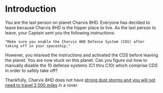 Introduction
========

You are the last person on planet Charvis 8HD. Everyone has decided to leave because Charvis 9HD is the hipper place to live. As the last person to leave, your Captain sent you the following instructions:

```
"Make sure you enable the Charvis 8HD Defense System (CDS) after taking off in your spaceship."
```

However, you misread the instructions and activated the CDS before leaving the planet. You are now stuck on this planet. Can you figure out how to manually disable the 10 defense systems (C1 thru C10) which comprise CDS in order to safely take off?

Thankfully, Charvis 8HD does not have [strong dust storms and you will not need to travel 2,000 miles][1] in a rover.

[1]: https://en.wikipedia.org/wiki/The_Martian_(film)
